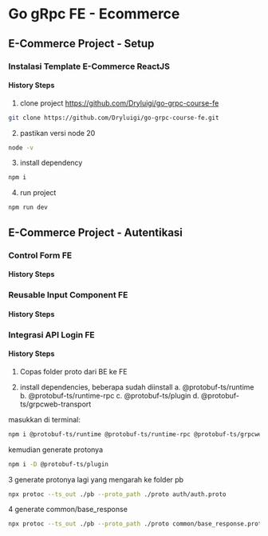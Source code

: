 # Go gRpc FE - Ecommerce

## E-Commerce Project - Setup
### Instalasi Template E-Commerce ReactJS
#### History Steps
1. clone project https://github.com/Dryluigi/go-grpc-course-fe
```bash
git clone https://github.com/Dryluigi/go-grpc-course-fe.git

```

2. pastikan versi node 20
```bash
node -v

```

3. install dependency
```bash
npm i

```

4. run project
```bash
npm run dev

```

## E-Commerce Project - Autentikasi
### Control Form FE
#### History Steps


### Reusable Input Component FE
#### History Steps

### Integrasi API Login FE
#### History Steps
1. Copas folder proto dari BE ke FE

2. install dependencies, beberapa sudah diinstall
a. @protobuf-ts/runtime
b. @protobuf-ts/runtime-rpc
c. @protobuf-ts/plugin
d. @protobuf-ts/grpcweb-transport

masukkan di terminal:
```bash
npm i @protobuf-ts/runtime @protobuf-ts/runtime-rpc @protobuf-ts/grpcweb-transport
```

kemudian generate protonya
```bash
npm i -D @protobuf-ts/plugin
```

3  generate protonya lagi yang mengarah ke folder pb
```bash
npx protoc --ts_out ./pb --proto_path ./proto auth/auth.proto
```

4  generate common/base_response
```bash
npx protoc --ts_out ./pb --proto_path ./proto common/base_response.proto
```

